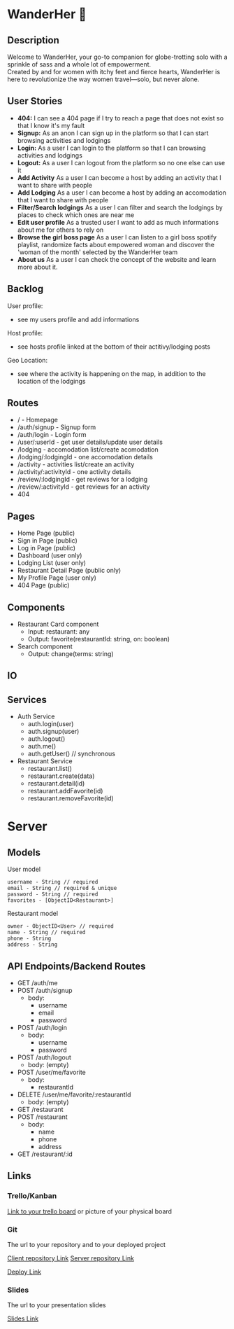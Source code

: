 # WanderHer 🧳

## Description

Welcome to WanderHer, your go-to companion for globe-trotting solo with a sprinkle of sass and a whole lot of empowerment.<br>
Created by and for women with itchy feet and fierce hearts, WanderHer is here to revolutionize the way women travel—solo, but never alone.

## User Stories

-  **404:** I can see a 404 page if I try to reach a page that does not exist so that I know it's my fault
-  **Signup:** As an anon I can sign up in the platform so that I can start browsing activities and lodgings
-  **Login:** As a user I can login to the platform so that I can browsing activities and lodgings
-  **Logout:** As a user I can logout from the platform so no one else can use it
-  **Add Activity** As a user I can become a host by adding an activity that I want to share with people
-  **Add Lodging** As a user I can become a host by adding an accomodation that I want to share with people
-  **Filter/Search lodgings** As a user I can filter and search the lodgings by places to check which ones are near me
-  **Edit user profile** As a trusted user I want to add as much informations about me for others to rely on
-  **Browse the girl boss page** As a user I can listen to a girl boss spotify playlist, randomize facts about empowered woman and discover the 'woman of the month' selected by the WanderHer team
-  **About us** As a user I can check the concept of the website and learn more about it.

## Backlog

User profile:
- see my users profile and add informations

Host profile:
- see hosts profile linked at the bottom of their actitivy/lodging posts

Geo Location:
- see where the activity is happening on the map, in addition to the location of the lodgings
  

## Routes

- / - Homepage
- /auth/signup - Signup form
- /auth/login - Login form
- /user/:userId - get user details/update user details
- /lodging - accomodation list/create acomodation
- /lodging/:lodgingId - one accomodation details
- /activity - activities list/create an activity
- /activity/:activityId - one activity details
- /review/:lodgingId - get reviews for a lodging
- /review/:activityId - get reviews for an activity
- 404

## Pages

- Home Page (public)
- Sign in Page (public)
- Log in Page (public)
- Dashboard (user only)
- Lodging List (user only)
- Restaurant Detail Page (public only)
- My Profile Page (user only)
- 404 Page (public)

## Components

- Restaurant Card component
  - Input: restaurant: any
  - Output: favorite(restaurantId: string, on: boolean)
- Search component
  - Output: change(terms: string)

## IO


## Services

- Auth Service
  - auth.login(user)
  - auth.signup(user)
  - auth.logout()
  - auth.me()
  - auth.getUser() // synchronous
- Restaurant Service
  - restaurant.list()
  - restaurant.create(data)
  - restaurant.detail(id)
  - restaurant.addFavorite(id)
  - restaurant.removeFavorite(id)   

# Server

## Models

User model

```
username - String // required
email - String // required & unique
password - String // required
favorites - [ObjectID<Restaurant>]
```

Restaurant model

```
owner - ObjectID<User> // required
name - String // required
phone - String
address - String
```

## API Endpoints/Backend Routes

- GET /auth/me
- POST /auth/signup
  - body:
    - username
    - email
    - password
- POST /auth/login
  - body:
    - username
    - password
- POST /auth/logout
  - body: (empty)
- POST /user/me/favorite
  - body:
    - restaurantId
- DELETE /user/me/favorite/:restaurantId
  - body: (empty)
- GET /restaurant
- POST /restaurant
  - body:
    - name
    - phone
    - address
- GET /restaurant/:id

  

## Links

### Trello/Kanban

[Link to your trello board](https://trello.com) or picture of your physical board

### Git

The url to your repository and to your deployed project

[Client repository Link](http://github.com)
[Server repository Link](http://github.com)

[Deploy Link](http://heroku.com)

### Slides

The url to your presentation slides

[Slides Link](http://slides.com)
